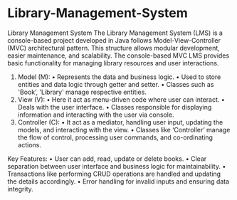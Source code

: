 # Library-Management-System
Library Management System
The Library Management System (LMS) is a console-based project developed in Java follows Model-View-Controller (MVC) architectural pattern. This structure allows modular development, easier maintenance, and scalability. The console-based MVC LMS provides basic functionality for managing library resources and user interactions.
1.	Model (M):
•	Represents the data and business logic.
•	Used to store entities and data logic through getter and setter.
•	Classes such as 'Book’, 'Library' manage respective entities.
2.	View (V):
•	Here it act as menu-driven code where user can interact.
•	Deals with the user interface.
•	Classes responsible for displaying information and interacting with the user via console.
3.	Controller (C):
•	It act as a mediator, handling user input, updating the models, and interacting with the view.
•	Classes like ‘Controller’ manage the flow of control, processing user commands, and co-ordinating actions.

Key Features:
•	User can add, read, update or delete books.
•	Clear separation between user interface and business logic for maintainability.
•	Transactions like performing CRUD operations are handled and updating the details accordingly.
•	Error handling for invalid inputs and ensuring data integrity.

